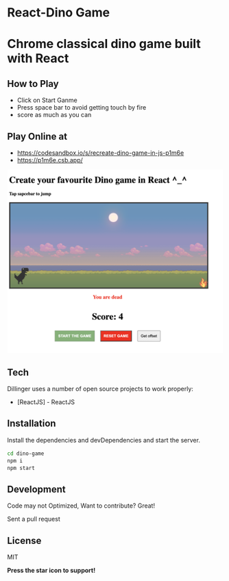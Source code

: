 # React-Dino Game
# Chrome classical dino game built with React

## How to Play

- Click on Start Ganme
- Press space bar to avoid getting touch by fire
- score as much as you can

## Play Online at 

- https://codesandbox.io/s/recreate-dino-game-in-js-p1m6e
- https://p1m6e.csb.app/

![dinogame](https://raw.githubusercontent.com/syedMSohaib/dino-game/master/public/Screenshot%202022-01-28%20at%207.58.25%20PM.png) 

## Tech

Dillinger uses a number of open source projects to work properly:
- [ReactJS] - ReactJS

## Installation

Install the dependencies and devDependencies and start the server.

```sh
cd dino-game
npm i
npm start
```


## Development

Code may not Optimized, Want to contribute? Great! 

Sent a pull request


## License

MIT

**Press the star icon to support!**
